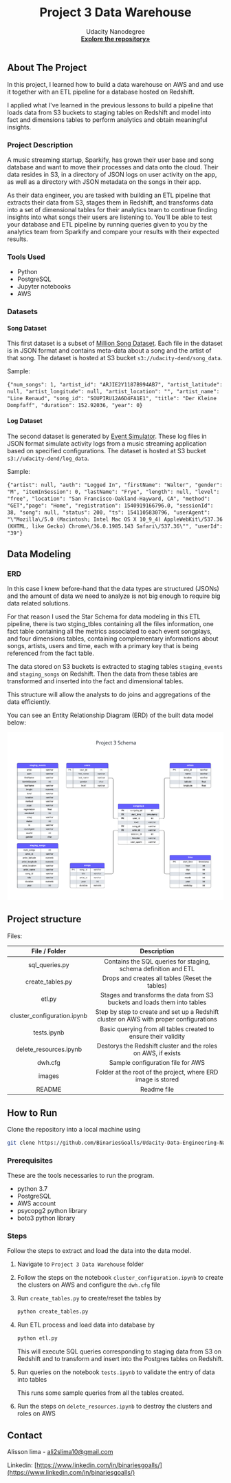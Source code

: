 <!-- PROJECT LOGO -->
<br />

<p align="center">
 </a>
 <h1 align="center">Project 3 Data Warehouse</h1>
 <p align="center">
  Udacity Nanodegree
  <br />
  <a href=https://github.com/BinariesGoalls/Udacity-Data-Engineering-Nanodegree><strong>Explore the repository»</strong></a>
  <br />
  <br />
 </p>

</p>


<!-- ABOUT THE PROJECT -->

## About The Project

In this project, I learned how to build a data warehouse on AWS and and use it together with an ETL pipeline for a database hosted on Redshift. 

I applied what I've learned in the previous lessons to build a pipeline that loads data from S3 buckets to staging tables on Redshift and model into fact and dimensions tables to perform analytics and obtain meaningful insights.

### Project Description

A music streaming startup, Sparkify, has grown their user base and song database and want to move their processes and data onto the cloud. Their data resides in S3, in a directory of JSON logs on user activity on the app, as well as a directory with JSON metadata on the songs in their app.

As their data engineer, you are tasked with building an ETL pipeline that extracts their data from S3, stages them in Redshift, and transforms data into a set of dimensional tables for their analytics team to continue finding insights into what songs their users are listening to. You'll be able to test your database and ETL pipeline by running queries given to you by the analytics team from Sparkify and compare your results with their expected results.

### Tools Used

* Python
* PostgreSQL
* Jupyter notebooks
* AWS

### Datasets
#### Song Dataset

This first dataset is a subset of [Million Song Dataset](http://millionsongdataset.com/). Each file in the dataset is in JSON format and contains meta-data about a song and the artist of that song. The dataset is hosted at S3 bucket `s3://udacity-dend/song_data`.

Sample:
```
{"num_songs": 1, "artist_id": "ARJIE2Y1187B994AB7", "artist_latitude": null, "artist_longitude": null, "artist_location": "", "artist_name": "Line Renaud", "song_id": "SOUPIRU12A6D4FA1E1", "title": "Der Kleine Dompfaff", "duration": 152.92036, "year": 0}
```

#### Log Dataset

The second dataset is generated by [Event Simulator](https://github.com/Interana/eventsim). These log files in JSON format simulate activity logs from a music streaming application based on specified configurations. The dataset is hosted at S3 bucket `s3://udacity-dend/log_data`.

Sample:

```
{"artist": null, "auth": "Logged In", "firstName": "Walter", "gender": "M", "itemInSession": 0, "lastName": "Frye", "length": null, "level": "free", "location": "San Francisco-Oakland-Hayward, CA", "method": "GET","page": "Home", "registration": 1540919166796.0, "sessionId": 38, "song": null, "status": 200, "ts": 1541105830796, "userAgent": "\"Mozilla\/5.0 (Macintosh; Intel Mac OS X 10_9_4) AppleWebKit\/537.36 (KHTML, like Gecko) Chrome\/36.0.1985.143 Safari\/537.36\"", "userId": "39"}
```


## Data Modeling

### ERD

In this case I knew before-hand that the data types are structured (JSONs) and the amount of data we need to analyze is not big enough to require big data related solutions.

For that reason I used the Star Schema for data modeling in this ETL pipeline, there is two stging_tbles containing all the files information, one fact table containing all the metrics associated to each event songplays, and four dimensions tables, containing complementary informations about songs, artists, users and time, each with a primary key that is being referenced from the fact table. 

The data stored on S3 buckets is extracted to staging tables `staging_events` and `staging_songs` on Redshift. Then the data from these tables are transformed and inserted into the fact and dimensional tables.

This structure will allow the analysts to do joins and aggregations of the data efficiently.

You can see an Entity Relationship Diagram (ERD) of the built data model below:

![database](./images/Project%203%20tables%20ERD.png)

## Project structure

Files:

|  File / Folder              |                         Description                                                    |
| :--------------:            | :----------------------------------------------------------:                           |
|  sql_queries.py             |   Contains the SQL queries for staging, schema definition and ETL                      |
| create_tables.py            |     Drops and creates all tables (Reset the tables)                                    |
|      etl.py                 | Stages and transforms the data from S3 buckets and loads them into tables              |
| cluster_configuration.ipynb | Step by step to create and set up a Redshift cluster on AWS with proper configurations |
|    tests.ipynb              | Basic querying from all tables created to ensure their validity                        |
|   delete_resources.ipynb    | Destorys the Redshift cluster and the roles on AWS, if exists                          |
|      dwh.cfg                | Sample configuration file for AWS                                                      |
|      images                 | Folder at the root of the project, where ERD image is stored                           |
|      README                 |                         Readme file                                                    |



## How to Run

Clone the repository into a local machine using

```sh
git clone https://github.com/BinariesGoalls/Udacity-Data-Engineering-Nanodegree
```

### Prerequisites

These are the tools necessaries to run the program.

* python 3.7
* PostgreSQL
* AWS account
* psycopg2 python library
* boto3 python library

### Steps

Follow the steps to extract and load the data into the data model.

1. Navigate to `Project 3 Data Warehouse` folder

2. Follow the steps on the notebook `cluster_configuration.ipynb` to create the clusters on AWS and configure the `dwh.cfg` file

3. Run `create_tables.py` to create/reset the tables by

   ```python
   python create_tables.py
   ```

4. Run ETL process and load data into database by 

   ```python
   python etl.py
   ```

   This will execute SQL queries corresponding to staging data from S3 on Redshift and to transform and insert into the Postgres tables on Redshift.

6. Run queries on the notebook `tests.ipynb` to validate the entry of data into tables
   
   This runs some sample queries from all the tables created.

7. Run the steps on  `delete_resources.ipynb` to destroy the clusters and roles on AWS


<!-- CONTACT -->

## Contact

Alisson lima - ali2slima10@gmail.com

Linkedin: [https://www.linkedin.com/in/binariesgoalls/](https://www.linkedin.com/in/binariesgoalls/)
